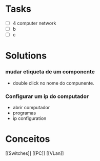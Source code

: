 # Tasks
- [ ]  4 computer network
- [ ]  b
- [ ]  c

# Solutions

### mudar etiqueta de um componente
+ double click no nome do compunente.
### Configurar um ip do computador
+ abrir computador
+ programas
+ ip configuration

# Conceitos
[[Switches]]
[[PC]]
[[VLan]]
